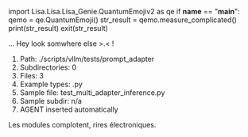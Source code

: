 
import Lisa.Lisa.Lisa_Genie.QuantumEmojiv2 as qe
if __name__ == "__main__":
  qemo = qe.QuantumEmoji()
  str_result = qemo.measure_complicated()
  print(str_result)
  exit(str_result)

... Hey look somwhere else >.< !

1. Path: ./scripts/vllm/tests/prompt_adapter
2. Subdirectories: 0
3. Files: 3
4. Example types: .py
5. Sample file: test_multi_adapter_inference.py
6. Sample subdir: n/a
7. AGENT inserted automatically

Les modules complotent, rires électroniques.
